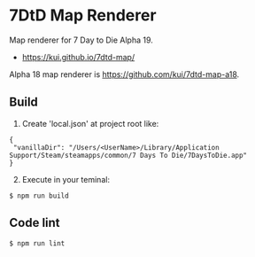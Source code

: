 7DtD Map Renderer
======================

Map renderer for 7 Day to Die Alpha 19.

* https://kui.github.io/7dtd-map/

Alpha 18 map renderer is https://github.com/kui/7dtd-map-a18.

Build
--------

1. Create 'local.json' at project root like:
```
{
 "vanillaDir": "/Users/<UserName>/Library/Application Support/Steam/steamapps/common/7 Days To Die/7DaysToDie.app"
}
```
2. Execute in your teminal:
```
$ npm run build
```

Code lint
----------

```
$ npm run lint
```
